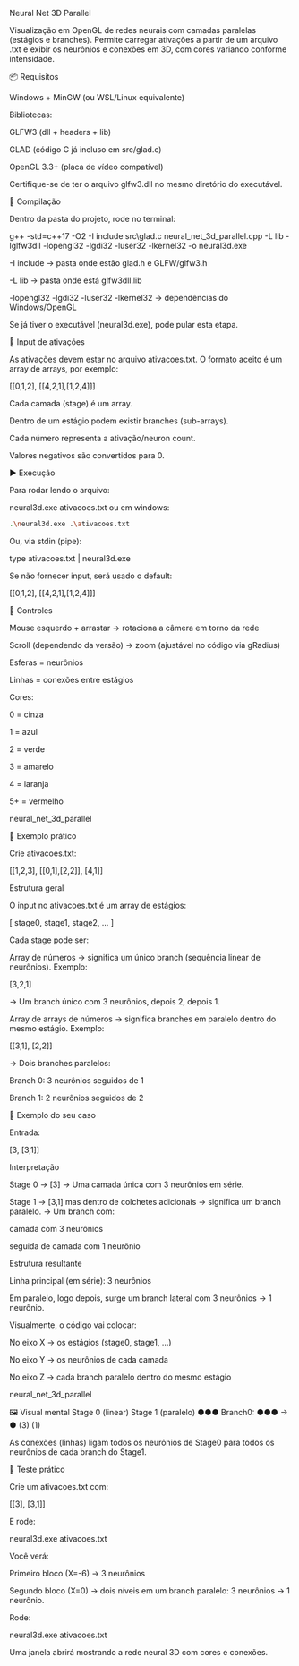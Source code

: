 Neural Net 3D Parallel

Visualização em OpenGL de redes neurais com camadas paralelas (estágios e branches).
Permite carregar ativações a partir de um arquivo .txt e exibir os neurônios e conexões em 3D, com cores variando conforme intensidade.

📦 Requisitos

Windows + MinGW (ou WSL/Linux equivalente)

Bibliotecas:

GLFW3
 (dll + headers + lib)

GLAD
 (código C já incluso em src/glad.c)

OpenGL 3.3+ (placa de vídeo compatível)

Certifique-se de ter o arquivo glfw3.dll no mesmo diretório do executável.

🔨 Compilação

Dentro da pasta do projeto, rode no terminal:

g++ -std=c++17 -O2 -I include src\glad.c neural_net_3d_parallel.cpp -L lib -lglfw3dll -lopengl32 -lgdi32 -luser32 -lkernel32 -o neural3d.exe


-I include → pasta onde estão glad.h e GLFW/glfw3.h

-L lib → pasta onde está glfw3dll.lib

-lopengl32 -lgdi32 -luser32 -lkernel32 → dependências do Windows/OpenGL

Se já tiver o executável (neural3d.exe), pode pular esta etapa.

📝 Input de ativações

As ativações devem estar no arquivo ativacoes.txt.
O formato aceito é um array de arrays, por exemplo:

[[0,1,2], [[4,2,1],[1,2,4]]]


Cada camada (stage) é um array.

Dentro de um estágio podem existir branches (sub-arrays).

Cada número representa a ativação/neuron count.

Valores negativos são convertidos para 0.

▶️ Execução

Para rodar lendo o arquivo:

neural3d.exe ativacoes.txt
ou em windows:
```bash
.\neural3d.exe .\ativacoes.txt
```


Ou, via stdin (pipe):

type ativacoes.txt | neural3d.exe


Se não fornecer input, será usado o default:

[[0,1,2], [[4,2,1],[1,2,4]]]

🎨 Controles

Mouse esquerdo + arrastar → rotaciona a câmera em torno da rede

Scroll (dependendo da versão) → zoom (ajustável no código via gRadius)

Esferas = neurônios

Linhas = conexões entre estágios

Cores:

0 = cinza

1 = azul

2 = verde

3 = amarelo

4 = laranja

5+ = vermelho

neural_net_3d_parallel

🚀 Exemplo prático

Crie ativacoes.txt:

[[1,2,3], [[0,1],[2,2]], [4,1]]


Estrutura geral

O input no ativacoes.txt é um array de estágios:

[ stage0, stage1, stage2, ... ]


Cada stage pode ser:

Array de números → significa um único branch (sequência linear de neurônios).
Exemplo:

[3,2,1]


→ Um branch único com 3 neurônios, depois 2, depois 1.

Array de arrays de números → significa branches em paralelo dentro do mesmo estágio.
Exemplo:

[[3,1], [2,2]]


→ Dois branches paralelos:

Branch 0: 3 neurônios seguidos de 1

Branch 1: 2 neurônios seguidos de 2

📌 Exemplo do seu caso

Entrada:

[3, [3,1]]

Interpretação

Stage 0 → [3]
→ Uma camada única com 3 neurônios em série.

Stage 1 → [3,1] mas dentro de colchetes adicionais → significa um branch paralelo.
→ Um branch com:

camada com 3 neurônios

seguida de camada com 1 neurônio

Estrutura resultante

Linha principal (em série): 3 neurônios

Em paralelo, logo depois, surge um branch lateral com 3 neurônios → 1 neurônio.

Visualmente, o código vai colocar:

No eixo X → os estágios (stage0, stage1, …)

No eixo Y → os neurônios de cada camada

No eixo Z → cada branch paralelo dentro do mesmo estágio

neural_net_3d_parallel

🖼 Visual mental
Stage 0 (linear)     Stage 1 (paralelo)
      ●●●             Branch0: ●●● → ●
                        (3)      (1)


As conexões (linhas) ligam todos os neurônios de Stage0 para todos os neurônios de cada branch do Stage1.

🧪 Teste prático

Crie um ativacoes.txt com:

[[3], [3,1]]


E rode:

neural3d.exe ativacoes.txt


Você verá:

Primeiro bloco (X=-6) → 3 neurônios

Segundo bloco (X=0) → dois níveis em um branch paralelo: 3 neurônios → 1 neurônio.



Rode:

neural3d.exe ativacoes.txt


Uma janela abrirá mostrando a rede neural 3D com cores e conexões.
